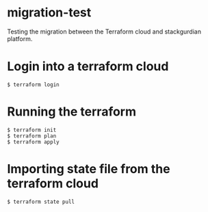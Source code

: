 # migration-test
Testing the migration between the Terraform cloud and stackgurdian platform. 

# Login into a terraform cloud
```
$ terraform login
```

# Running the terraform
```
$ terraform init
$ terraform plan
$ terraform apply
```

# Importing state file from the terraform cloud
```
$ terraform state pull
```
